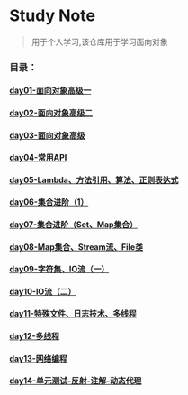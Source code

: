 # Study Note
> 用于个人学习,该仓库用于学习面向对象
### 目录：
#### [day01-面向对象高级一](笔记/day01-面向对象高级/day01-面向对象高级.md)
#### [day02-面向对象高级二](笔记/day02-面向对象高级/day02——面向对象高级.md)
#### [day03-面向对象高级](笔记/day03-面向对象高级/day03——面向对象高级.md)
#### [day04-常用API](笔记/day04-常用API&日期类/day04-常用API.md)
#### [day05-Lambda、方法引用、算法、正则表达式](笔记/day05-lambda表达式、方法引用、算法、正则表达式/day05-Lambda、方法引用、算法、正则表达式.md)
#### [day06-集合进阶（1）](笔记/day06-集合进阶（异常、Collection、List集合）/day06—集合进阶（1）.md)
#### [day07-集合进阶（Set、Map集合）](笔记/day07-集合进阶（Set、Map集合）/day07=集合进阶（Set、Map集合）.md)
#### [day08-Map集合、Stream流、File类](笔记/day08-Map集合、Stream流、File类/day08-Map集合、Stream流、File类.md)
#### [day09-字符集、IO流（一）](笔记/day09-字符集、IO流（一）/day09-字符集、IO流（一）.md)
#### [day10-IO流（二）](笔记/day10-IO流（二）/day10-IO流（二）.md)
#### [day11-特殊文件、日志技术、多线程](笔记/day11-特殊文件、日志技术、多线程/day11-特殊文件、日志技术、多线程.md)
#### [day12-多线程](笔记/day12-多线程/day12-多线程.md)
#### [day13-网络编程](笔记/day13-网络编程/day13-网络编程.md)
#### [day14-单元测试-反射-注解-动态代理](笔记/day14-单元测试-反射-注解-动态代理/day14-单元测试-反射-注解-动态代理.md)
